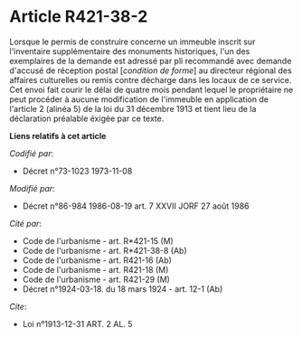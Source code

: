 # Article R421-38-2

Lorsque le permis de construire concerne un immeuble inscrit sur l'inventaire supplémentaire des monuments historiques, l'un
des exemplaires de la demande est adressé par pli recommandé avec demande d'accusé de réception postal [*condition de forme*]
au directeur régional des affaires culturelles ou remis contre décharge dans les locaux de ce service. Cet envoi fait courir
le délai de quatre mois pendant lequel le propriétaire ne peut procéder à aucune modification de l'immeuble en application de
l'article 2 (alinéa 5) de la loi du 31 décembre 1913 et tient lieu de la déclaration préalable éxigée par ce texte.

**Liens relatifs à cet article**

_Codifié par_:

  - Décret n°73-1023 1973-11-08

_Modifié par_:

  - Décret n°86-984 1986-08-19 art. 7 XXVII JORF 27 août 1986

_Cité par_:

  - Code de l'urbanisme - art. R*421-15 (M)
  - Code de l'urbanisme - art. R*421-38-8 (Ab)
  - Code de l'urbanisme - art. R421-16 (Ab)
  - Code de l'urbanisme - art. R421-18 (M)
  - Code de l'urbanisme - art. R421-29 (M)
  - Décret n°1924-03-18. du 18 mars 1924 - art. 12-1 (Ab)

_Cite_:

  - Loi n°1913-12-31 ART. 2 AL. 5
